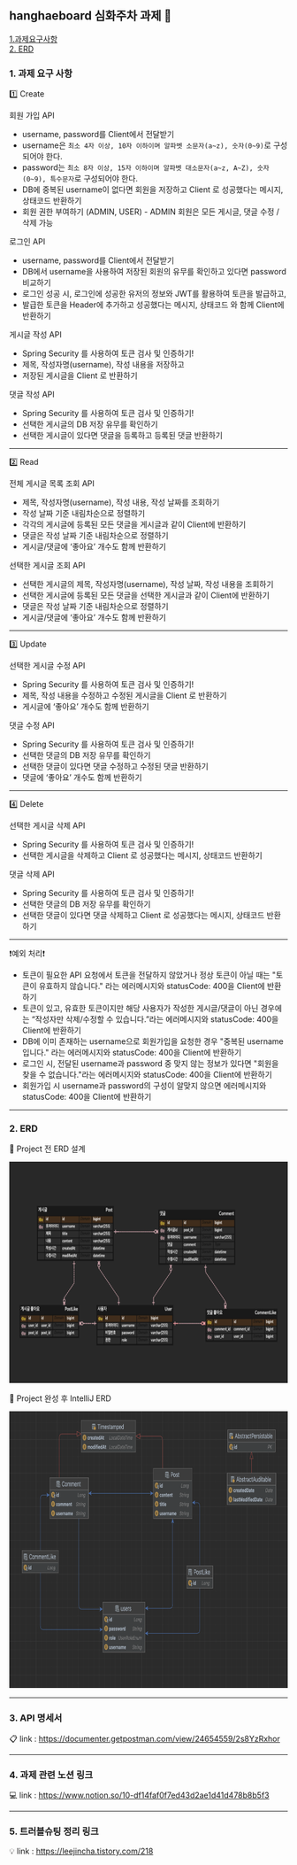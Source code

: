 ## hanghaeboard 심화주차 과제 🚀

[1.과제요구사항](#과제-요구-사항)   
[2. ERD ](#ERD)

### 1. 과제 요구 사항
1️⃣ Create 

회원 가입 API
- username, password를 Client에서 전달받기
- username은  `최소 4자 이상, 10자 이하이며 알파벳 소문자(a~z), 숫자(0~9)`로 구성되어야 한다.
- password는  `최소 8자 이상, 15자 이하이며 알파벳 대소문자(a~z, A~Z), 숫자(0~9), 특수문자`로 구성되어야 한다.
- DB에 중복된 username이 없다면 회원을 저장하고 Client 로 성공했다는 메시지, 상태코드 반환하기
- 회원 권한 부여하기 (ADMIN, USER) - ADMIN 회원은 모든 게시글, 댓글 수정 / 삭제 가능
        
로그인 API
- username, password를 Client에서 전달받기
- DB에서 username을 사용하여 저장된 회원의 유무를 확인하고 있다면 password 비교하기
- 로그인 성공 시, 로그인에 성공한 유저의 정보와 JWT를 활용하여 토큰을 발급하고, 
- 발급한 토큰을 Header에 추가하고 성공했다는 메시지, 상태코드 와 함께 Client에 반환하기
   
게시글 작성 API
- Spring Security 를 사용하여 토큰 검사 및 인증하기!
- 제목, 작성자명(username), 작성 내용을 저장하고
- 저장된 게시글을 Client 로 반환하기
    
댓글 작성 API
- Spring Security 를 사용하여 토큰 검사 및 인증하기!
- 선택한 게시글의 DB 저장 유무를 확인하기
- 선택한 게시글이 있다면 댓글을 등록하고 등록된 댓글 반환하기
    
 -------------------------------------------------
2️⃣ Read

전체 게시글 목록 조회 API
- 제목, 작성자명(username), 작성 내용, 작성 날짜를 조회하기
- 작성 날짜 기준 내림차순으로 정렬하기
- 각각의 게시글에 등록된 모든 댓글을 게시글과 같이 Client에 반환하기
- 댓글은 작성 날짜 기준 내림차순으로 정렬하기
- 게시글/댓글에 ‘좋아요’ 개수도 함께 반환하기
    
선택한 게시글 조회 API
- 선택한 게시글의 제목, 작성자명(username), 작성 날짜, 작성 내용을 조회하기 
- 선택한 게시글에 등록된 모든 댓글을 선택한 게시글과 같이 Client에 반환하기
- 댓글은 작성 날짜 기준 내림차순으로 정렬하기
- 게시글/댓글에 ‘좋아요’ 개수도 함께 반환하기

------------------------------------------------------
3️⃣ Update

선택한 게시글 수정 API
- Spring Security 를 사용하여 토큰 검사 및 인증하기!
- 제목, 작성 내용을 수정하고 수정된 게시글을 Client 로 반환하기
- 게시글에 ‘좋아요’ 개수도 함께 반환하기

댓글 수정 API
- Spring Security 를 사용하여 토큰 검사 및 인증하기!
- 선택한 댓글의 DB 저장 유무를 확인하기
- 선택한 댓글이 있다면 댓글 수정하고 수정된 댓글 반환하기
- 댓글에 ‘좋아요’ 개수도 함께 반환하기

----------------------------------------------------------
4️⃣ Delete

선택한 게시글 삭제 API
- Spring Security 를 사용하여 토큰 검사 및 인증하기!
- 선택한 게시글을 삭제하고 Client 로 성공했다는 메시지, 상태코드 반환하기

댓글 삭제 API
- Spring Security 를 사용하여 토큰 검사 및 인증하기!
- 선택한 댓글의 DB 저장 유무를 확인하기
- 선택한 댓글이 있다면 댓글 삭제하고 Client 로 성공했다는 메시지, 상태코드 반환하기

----------------------------
❗️예외 처리❗️

- 토큰이 필요한 API 요청에서 토큰을 전달하지 않았거나 정상 토큰이 아닐 때는 "토큰이 유효하지 않습니다." 라는 에러메시지와 statusCode: 400을 Client에 반환하기
- 토큰이 있고, 유효한 토큰이지만 해당 사용자가 작성한 게시글/댓글이 아닌 경우에는 “작성자만 삭제/수정할 수 있습니다.”라는 에러메시지와 statusCode: 400을 Client에 반환하기
- DB에 이미 존재하는 username으로 회원가입을 요청한 경우 "중복된 username 입니다." 라는 에러메시지와 statusCode: 400을 Client에 반환하기
- 로그인 시, 전달된 username과 password 중 맞지 않는 정보가 있다면 "회원을 찾을 수 없습니다."라는 에러메시지와 statusCode: 400을 Client에 반환하기
- 회원가입 시 username과 password의 구성이 알맞지 않으면 에러메시지와 statusCode: 400을 Client에 반환하기

-------------------------------

### 2. ERD 

📍 Project 전 ERD 설계 

<img src="./ERD.png" height="400px" width="800px"></img>

📍 Project 완성 후 IntelliJ ERD 

<img src="./ERDinIJ.png" height="500px" width="800px"></img>

--------------------------------

### 3. API 명세서

📋 link : <https://documenter.getpostman.com/view/24654559/2s8YzRxhor>

------------------------------------

### 4. 과제 관련 노션 링크 

💻 link : <https://www.notion.so/10-df14faf0f7ed43d2ae1d41d478b8b5f3>

--------------------------------------

### 5. 트러블슈팅 정리 링크

💡 link : <https://leejincha.tistory.com/218>
